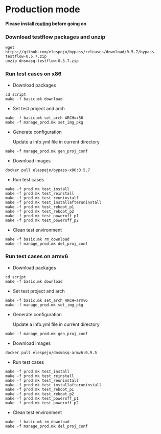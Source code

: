 # Production mode

**Please install [routing](https://hilanderas.github.io/routing/usage/quickstart/INSTALL.html) before going on**
### Download testflow packages and unzip
```
wget https://github.com/elespejo/bypass/releases/download/0.5.7/bypass-testflow-0.5.7.zip
unzip dnsmasq-testflow-0.5.7.zip
```

### Run test cases on x86

* Download packages
```
cd script
make -f basic.mk download
```

* Set test project and arch
```
make -f basic.mk set_arch ARCH=x86
make -f manage_prod.mk set_img_pkg
```

* Generate configuration 

	Update a info.yml file in current directory
```
make -f manage_prod.mk gen_proj_conf 
```

* Download images
```
docker pull elespejo/bypass-x86:0.5.7
```

* Run test cases

```
make -f prod.mk test_install
make -f prod.mk test_reinstall
make -f prod.mk test_reuninstall
make -f prod.mk test_installafteruninstall
make -f prod.mk test_reboot_p1
make -f prod.mk test_reboot_p2
make -f prod.mk test_poweroff_p1
make -f prod.mk test_poweroff_p2
```

* Clean test environment
```
make -f basic.mk rm_download
make -f manage_prod.mk del_proj_conf
```



### Run test cases on armv6

* Download packages
```
cd script
make -f basic.mk download
```

* Set test project and arch
```
make -f basic.mk set_arch ARCH=armv6
make -f manage_prod.mk set_img_pkg
```

* Generate configuration 

	Update a info.yml file in current directory
```
make -f manage_prod.mk gen_proj_conf 
```
* Download images
```
docker pull elespejo/dnsmasq-armv6:0.9.5
```

* Run test cases

```
make -f prod.mk test_install
make -f prod.mk test_reinstall
make -f prod.mk test_reuninstall
make -f prod.mk test_installafteruninstall
make -f prod.mk test_reboot_p1
make -f prod.mk test_reboot_p2
make -f prod.mk test_poweroff_p1
make -f prod.mk test_poweroff_p2
```


* Clean test environment
```
make -f basic.mk rm_download
make -f manage_prod.mk del_proj_conf
```
